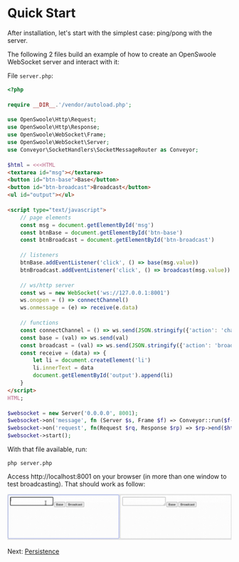 
# Quick Start

After installation, let's start with the simplest case: ping/pong with the server.

The following 2 files build an example of how to create an OpenSwoole WebSocket server and interact with it:

File `server.php`:

```php
<?php

require __DIR__.'/vendor/autoload.php';

use OpenSwoole\Http\Request;
use OpenSwoole\Http\Response;
use OpenSwoole\WebSocket\Frame;
use OpenSwoole\WebSocket\Server;
use Conveyor\SocketHandlers\SocketMessageRouter as Conveyor;

$html = <<<HTML
<textarea id="msg"></textarea>
<button id="btn-base">Base</button>
<button id="btn-broadcast">Broadcast</button>
<ul id="output"></ul>

<script type="text/javascript">
    // page elements
    const msg = document.getElementById('msg')
    const btnBase = document.getElementById('btn-base')
    const btnBroadcast = document.getElementById('btn-broadcast')
    
    // listeners
    btnBase.addEventListener('click', () => base(msg.value))
    btnBroadcast.addEventListener('click', () => broadcast(msg.value))
    
    // ws/http server
    const ws = new WebSocket('ws://127.0.0.1:8001')
    ws.onopen = () => connectChannel()
    ws.onmessage = (e) => receive(e.data)
    
    // functions
    const connectChannel = () => ws.send(JSON.stringify({'action': 'channel-connect', 'channel': 'chat'}))
    const base = (val) => ws.send(val)
    const broadcast = (val) => ws.send(JSON.stringify({'action': 'broadcast-action', 'data': val}))
    const receive = (data) => {
        let li = document.createElement('li')
        li.innerText = data
        document.getElementById('output').append(li)
    }
</script>
HTML;

$websocket = new Server('0.0.0.0', 8001);
$websocket->on('message', fn (Server $s, Frame $f) => Conveyor::run($f->data, $f->fd, $s));
$websocket->on('request', fn(Request $rq, Response $rp) => $rp->end($html));
$websocket->start();
```

With that file available, run:

```shell
php server.php
```

Access http://localhost:8001 on your browser (in more than one window to test broadcasting). That should work as follow:

<p align="center">
<img src="./imgs/test.gif" title="How it works"/>
</p>

Next: [Persistence](persistence.md)
